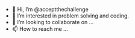 - 👋 Hi, I’m @acceptthechallenge
- 👀 I’m interested in problem solving and coding.
- 💞️ I’m looking to collaborate on ...
- 📫 How to reach me ...

<!---
acceptthechallenge/acceptthechallenge is a ✨ special ✨ repository because its `README.md` (this file) appears on your GitHub profile.
You can click the Preview link to take a look at your changes.
--->
